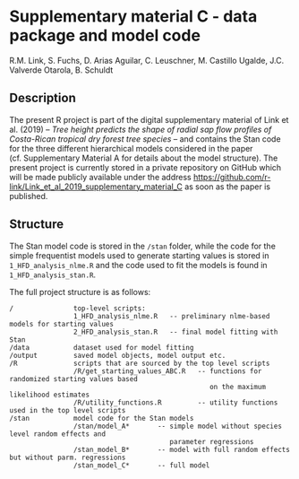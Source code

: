 Supplementary material C - data package and model code
================
R.M. Link, S. Fuchs, D. Arias Aguilar, C. Leuschner, M. Castillo Ugalde,
J.C. Valverde Otarola, B. Schuldt

## Description

The present R project is part of the digital supplementary material of
Link et al. (2019) – *Tree height predicts the shape of radial sap flow
profiles of Costa-Rican tropical dry forest tree species* – and contains
the Stan code for the three different hierarchical models considered in
the paper (cf. Supplementary Material A for details about the model
structure). The present project is currently stored in a private
repository on GitHub which will be made publicly available under the
address
<https://github.com/r-link/Link_et_al_2019_supplementary_material_C> as
soon as the paper is published.

## Structure

The Stan model code is stored in the `/stan` folder, while the code for
the simple frequentist models used to generate starting values is stored
in `1_HFD_analysis_nlme.R` and the code used to fit the models is found
in `1_HFD_analysis_stan.R`.

The full project structure is as follows:

``` text
/               top-level scripts:
                1_HFD_analysis_nlme.R   -- preliminary nlme-based models for starting values
                2_HFD_analysis_stan.R   -- final model fitting with Stan
/data           dataset used for model fitting
/output         saved model objects, model output etc.
/R              scripts that are sourced by the top level scripts
                /R/get_starting_values_ABC.R   -- functions for randomized starting values based
                                                  on the maximum likelihood estimates
                /R/utility_functions.R         -- utility functions used in the top level scripts                                  
/stan           model code for the Stan models
                /stan/model_A*       -- simple model without species level random effects and 
                                        parameter regressions
                /stan_model_B*       -- model with full random effects but without parm. regressions
                /stan_model_C*       -- full model
```
